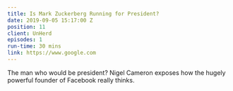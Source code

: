 ```yaml
---
title: Is Mark Zuckerberg Running for President?
date: 2019-09-05 15:17:00 Z
position: 11
client: UnHerd
episodes: 1
run-time: 30 mins
link: https://www.google.com
---
```


The man who would be president? Nigel Cameron exposes how the hugely powerful founder of Facebook really thinks. 
